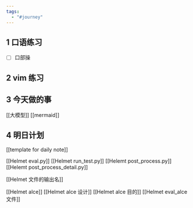 ```yaml
---
tags:
  - "#journey"
---
```

## 1	口语练习

- [ ] 口部操 

## 2	vim 练习


## 3	今天做的事

[[大模型]]
[[mermaid]]
## 4	明日计划 

[[template for daily note]]

[[Helmet eval.py]]
[[Helmet run_test.py]]
[[Helemt post_process.py]]
[[Helemt post_process_detail.py]]

[[Helmet 文件的输出名]]


[[Helmet alce]]
[[Helmet alce 设计]]
[[Helmet alce 目的]]
[[Helmet eval_alce 文件]]


